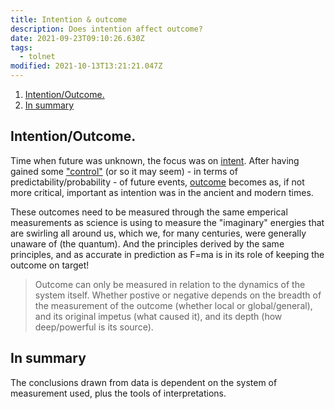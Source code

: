```yaml
---
title: Intention & outcome
description: Does intention affect outcome?
date: 2021-09-23T09:10:26.630Z
tags:
  - tolnet
modified: 2021-10-13T13:21:21.047Z
---
```


1. [Intention/Outcome.](#intentionoutcome)
2. [In summary](#in-summary)

## Intention/Outcome.

Time when future was unknown, the focus was on [intent](intention.html). After having gained some ["control"](control.html) (or so it may seem) - in terms of predictability/probability - of future events, [outcome](outcome.html) becomes as, if not more critical, important as intention was in the ancient and modern times.

These outcomes need to be measured through the same emperical measurements as science is using to measure the "imaginary" energies that are swirling all around us, which we, for many centuries, were generally unaware of (the quantum). And the principles derived by the same principles, and as accurate in prediction as F=ma is in its role of keeping the outcome on target!

> Outcome can only be measured in relation to the dynamics of the system itself. Whether postive or negative depends on the breadth of the measurement of the outcome (whether local or global/general), and its original impetus (what caused it), and its depth (how deep/powerful is its source).

## In summary

The conclusions drawn from data is dependent on the system of measurement used, plus the tools of interpretations.
